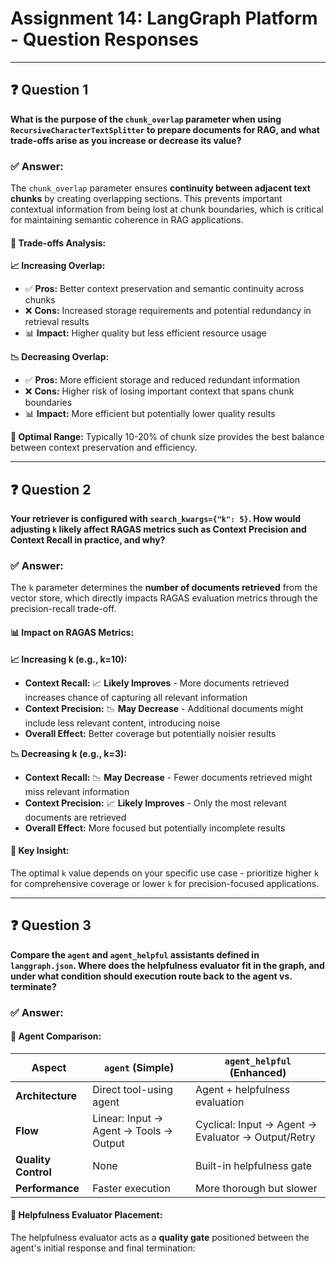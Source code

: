 # Assignment 14: LangGraph Platform - Question Responses

---

## ❓ Question 1
**What is the purpose of the `chunk_overlap` parameter when using `RecursiveCharacterTextSplitter` to prepare documents for RAG, and what trade-offs arise as you increase or decrease its value?**

### ✅ Answer:

The `chunk_overlap` parameter ensures **continuity between adjacent text chunks** by creating overlapping sections. This prevents important contextual information from being lost at chunk boundaries, which is critical for maintaining semantic coherence in RAG applications.

#### 🔄 Trade-offs Analysis:

**📈 Increasing Overlap:**
- ✅ **Pros:** Better context preservation and semantic continuity across chunks
- ❌ **Cons:** Increased storage requirements and potential redundancy in retrieval results
- 📊 **Impact:** Higher quality but less efficient resource usage

**📉 Decreasing Overlap:**
- ✅ **Pros:** More efficient storage and reduced redundant information
- ❌ **Cons:** Higher risk of losing important context that spans chunk boundaries
- 📊 **Impact:** More efficient but potentially lower quality results

**🎯 Optimal Range:** Typically 10-20% of chunk size provides the best balance between context preservation and efficiency.

---

## ❓ Question 2
**Your retriever is configured with `search_kwargs={"k": 5}`. How would adjusting `k` likely affect RAGAS metrics such as Context Precision and Context Recall in practice, and why?**

### ✅ Answer:

The `k` parameter determines the **number of documents retrieved** from the vector store, which directly impacts RAGAS evaluation metrics through the precision-recall trade-off.

#### 📊 Impact on RAGAS Metrics:

**📈 Increasing k (e.g., k=10):**
- **Context Recall:** 📈 **Likely Improves** - More documents retrieved increases chance of capturing all relevant information
- **Context Precision:** 📉 **May Decrease** - Additional documents might include less relevant content, introducing noise
- **Overall Effect:** Better coverage but potentially noisier results

**📉 Decreasing k (e.g., k=3):**
- **Context Recall:** 📉 **May Decrease** - Fewer documents retrieved might miss relevant information
- **Context Precision:** 📈 **Likely Improves** - Only the most relevant documents are retrieved
- **Overall Effect:** More focused but potentially incomplete results

#### 🎯 Key Insight:
The optimal `k` value depends on your specific use case - prioritize higher `k` for comprehensive coverage or lower `k` for precision-focused applications.

---

## ❓ Question 3
**Compare the `agent` and `agent_helpful` assistants defined in `langgraph.json`. Where does the helpfulness evaluator fit in the graph, and under what condition should execution route back to the agent vs. terminate?**

### ✅ Answer:

#### 🤖 Agent Comparison:

| Aspect | `agent` (Simple) | `agent_helpful` (Enhanced) |
|--------|------------------|----------------------------|
| **Architecture** | Direct tool-using agent | Agent + helpfulness evaluation |
| **Flow** | Linear: Input → Agent → Tools → Output | Cyclical: Input → Agent → Evaluator → Output/Retry |
| **Quality Control** | None | Built-in helpfulness gate |
| **Performance** | Faster execution | More thorough but slower |

#### 🔄 Helpfulness Evaluator Placement:

The helpfulness evaluator acts as a **quality gate** positioned between the agent's initial response and final termination: